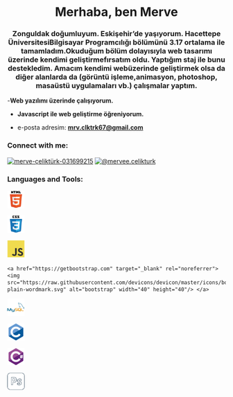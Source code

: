 <h1 align="center">Merhaba, ben Merve</h1>
<h3 align="center">Zonguldak doğumluyum. Eskişehir’de yaşıyorum. Hacettepe ÜniversitesiBilgisayar Programcılığı bölümünü 3.17 ortalama ile tamamladım.Okuduğum bölüm dolayısıyla web tasarımı üzerinde kendimi geliştirmefırsatım oldu. Yaptığım staj ile bunu destekledim. Amacım kendimi webüzerinde geliştirmek olsa da diğer alanlarda da (görüntü işleme,animasyon, photoshop, masaüstü uygulamaları vb.) çalışmalar yaptım.</h3>

-**Web yazılımı üzerinde çalışıyorum.**

-  **Javascript ile web geliştirme öğreniyorum.**

- e-posta adresim: **mrv.clktrk67@gmail.com**

<h3 align="left">Connect with me:</h3>
<p align="left">
<a href="https://linkedin.com/in/merve-çeliktürk-031699215" target="blank"><img align="center" src="https://raw.githubusercontent.com/rahuldkjain/github-profile-readme-generator/master/src/images/icons/Social/linked-in-alt.svg" alt="merve-çeliktürk-031699215" height="30" width="40" /></a>
<a href="https://instagram.com/@mervee.celikturk" target="blank"><img align="center" src="https://raw.githubusercontent.com/rahuldkjain/github-profile-readme-generator/master/src/images/icons/Social/instagram.svg" alt="@mervee.celikturk" height="30" width="40" /></a>
</p>

<h3 align="left">Languages and Tools:</h3>

<p align="left">  <a href="https://www.w3.org/html/" target="_blank" rel="noreferrer"> <img src="https://raw.githubusercontent.com/devicons/devicon/master/icons/html5/html5-original-wordmark.svg" alt="html5" width="40" height="40"/> </a> 
  
  <a href="https://www.w3schools.com/css/" target="_blank" rel="noreferrer"> <img src="https://raw.githubusercontent.com/devicons/devicon/master/icons/css3/css3-original-wordmark.svg" alt="css3" width="40" height="40"/> </a> 
  
  <a href="https://developer.mozilla.org/en-US/docs/Web/JavaScript" target="_blank" rel="noreferrer"> <img src="https://raw.githubusercontent.com/devicons/devicon/master/icons/javascript/javascript-original.svg" alt="javascript" width="40" height="40"/> </a> 
  
    <a href="https://getbootstrap.com" target="_blank" rel="noreferrer"> <img src="https://raw.githubusercontent.com/devicons/devicon/master/icons/bootstrap/bootstrap-plain-wordmark.svg" alt="bootstrap" width="40" height="40"/> </a> 
  
  <a href="https://www.mysql.com/" target="_blank" rel="noreferrer"> <img src="https://raw.githubusercontent.com/devicons/devicon/master/icons/mysql/mysql-original-wordmark.svg" alt="mysql" width="40" height="40"/> </a> 
  
  <a href="https://www.cprogramming.com/" target="_blank" rel="noreferrer"> <img src="https://raw.githubusercontent.com/devicons/devicon/master/icons/c/c-original.svg" alt="c" width="40" height="40"/> </a> 
  
  <a href="https://www.w3schools.com/cs/" target="_blank" rel="noreferrer"> <img src="https://raw.githubusercontent.com/devicons/devicon/master/icons/csharp/csharp-original.svg" alt="csharp" width="40" height="40"/> </a>
  
  <a href="https://www.photoshop.com/en" target="_blank" rel="noreferrer"> <img src="https://raw.githubusercontent.com/devicons/devicon/master/icons/photoshop/photoshop-line.svg" alt="photoshop" width="40" height="40"/> </a> 
  

  </p>
